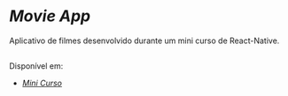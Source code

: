 # *Movie App*

Aplicativo de filmes desenvolvido durante um mini curso de React-Native.

## 

Disponível em:
 - [*Mini Curso*](https://www.youtube.com/watch?v=ymkaxoFFGSc&list=PLBsLeWzcM2WaP2U3Oa-8SlGASDd5ryFbB)

